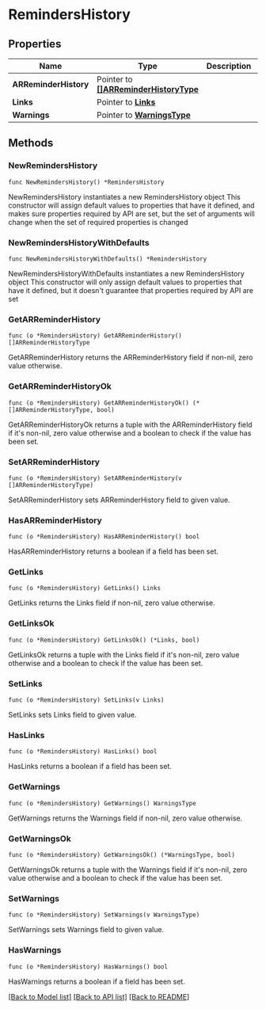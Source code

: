 # RemindersHistory

## Properties

Name | Type | Description | Notes
------------ | ------------- | ------------- | -------------
**ARReminderHistory** | Pointer to [**[]ARReminderHistoryType**](ARReminderHistoryType.md) |  | [optional] 
**Links** | Pointer to [**Links**](Links.md) |  | [optional] 
**Warnings** | Pointer to [**WarningsType**](WarningsType.md) |  | [optional] 

## Methods

### NewRemindersHistory

`func NewRemindersHistory() *RemindersHistory`

NewRemindersHistory instantiates a new RemindersHistory object
This constructor will assign default values to properties that have it defined,
and makes sure properties required by API are set, but the set of arguments
will change when the set of required properties is changed

### NewRemindersHistoryWithDefaults

`func NewRemindersHistoryWithDefaults() *RemindersHistory`

NewRemindersHistoryWithDefaults instantiates a new RemindersHistory object
This constructor will only assign default values to properties that have it defined,
but it doesn't guarantee that properties required by API are set

### GetARReminderHistory

`func (o *RemindersHistory) GetARReminderHistory() []ARReminderHistoryType`

GetARReminderHistory returns the ARReminderHistory field if non-nil, zero value otherwise.

### GetARReminderHistoryOk

`func (o *RemindersHistory) GetARReminderHistoryOk() (*[]ARReminderHistoryType, bool)`

GetARReminderHistoryOk returns a tuple with the ARReminderHistory field if it's non-nil, zero value otherwise
and a boolean to check if the value has been set.

### SetARReminderHistory

`func (o *RemindersHistory) SetARReminderHistory(v []ARReminderHistoryType)`

SetARReminderHistory sets ARReminderHistory field to given value.

### HasARReminderHistory

`func (o *RemindersHistory) HasARReminderHistory() bool`

HasARReminderHistory returns a boolean if a field has been set.

### GetLinks

`func (o *RemindersHistory) GetLinks() Links`

GetLinks returns the Links field if non-nil, zero value otherwise.

### GetLinksOk

`func (o *RemindersHistory) GetLinksOk() (*Links, bool)`

GetLinksOk returns a tuple with the Links field if it's non-nil, zero value otherwise
and a boolean to check if the value has been set.

### SetLinks

`func (o *RemindersHistory) SetLinks(v Links)`

SetLinks sets Links field to given value.

### HasLinks

`func (o *RemindersHistory) HasLinks() bool`

HasLinks returns a boolean if a field has been set.

### GetWarnings

`func (o *RemindersHistory) GetWarnings() WarningsType`

GetWarnings returns the Warnings field if non-nil, zero value otherwise.

### GetWarningsOk

`func (o *RemindersHistory) GetWarningsOk() (*WarningsType, bool)`

GetWarningsOk returns a tuple with the Warnings field if it's non-nil, zero value otherwise
and a boolean to check if the value has been set.

### SetWarnings

`func (o *RemindersHistory) SetWarnings(v WarningsType)`

SetWarnings sets Warnings field to given value.

### HasWarnings

`func (o *RemindersHistory) HasWarnings() bool`

HasWarnings returns a boolean if a field has been set.


[[Back to Model list]](../README.md#documentation-for-models) [[Back to API list]](../README.md#documentation-for-api-endpoints) [[Back to README]](../README.md)


